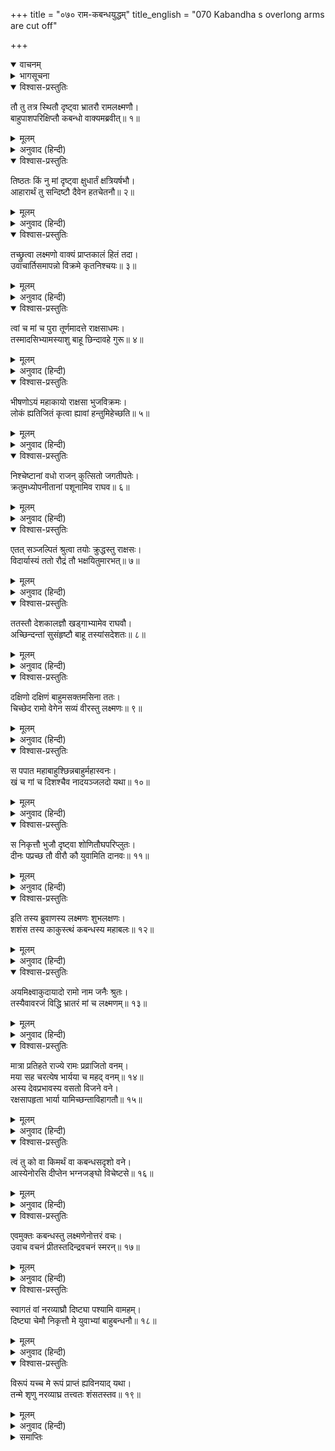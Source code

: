 +++
title = "०७० राम-कबन्धयुद्धम्"
title_english = "070 Kabandha s overlong arms are cut off"

+++
<details open><summary>वाचनम्</summary>
<div caption="श्रीराम-हरिसीताराममूर्ति-घनपाठिभ्यां वचनम्" class="audioEmbed" src="https://archive.org/download/Ramayana-recitation-Sriram-harisItArAmamUrti-Ghanapaati-v2/Kanda_3/Kanda_3_ARK-070-Kabandhena_Saha_Yudhdham.mp3"></div>
</details>

<details><summary>भागसूचना</summary>

70. श्रीराम और लक्ष्मणका परस्पर विचार करके कबन्धकी दोनों भुजाओंको काट डालना तथा कबन्धके द्वारा उनका स्वागत
</details>

<details open><summary>विश्वास-प्रस्तुतिः</summary>

तौ तु तत्र स्थितौ दृष्ट्वा भ्रातरौ रामलक्ष्मणौ।  
बाहुपाशपरिक्षिप्तौ कबन्धो वाक्यमब्रवीत्॥ १॥
</details>

<details><summary>मूलम्</summary>

तौ तु तत्र स्थितौ दृष्ट्वा भ्रातरौ रामलक्ष्मणौ।  
बाहुपाशपरिक्षिप्तौ कबन्धो वाक्यमब्रवीत्॥ १॥
</details>

<details><summary>अनुवाद (हिन्दी)</summary>

अपने बाहुपाशसे घिरकर वहाँ खड़े हुए उन दोनों भाई श्रीराम और लक्ष्मणकी ओर देखकर कबन्धने कहा—॥ १॥
</details>

<details open><summary>विश्वास-प्रस्तुतिः</summary>

तिष्ठतः किं नु मां दृष्ट्वा क्षुधार्तं क्षत्रियर्षभौ।  
आहारार्थं तु सन्दिष्टौ दैवेन हतचेतनौ॥ २॥
</details>

<details><summary>मूलम्</summary>

तिष्ठतः किं नु मां दृष्ट्वा क्षुधार्तं क्षत्रियर्षभौ।  
आहारार्थं तु सन्दिष्टौ दैवेन हतचेतनौ॥ २॥
</details>

<details><summary>अनुवाद (हिन्दी)</summary>

‘क्षत्रियशिरोमणि राजकुमारो! मुझे भूखसे पीड़ित देखकर भी खड़े क्यों हो? (मेरे मुँहमें चले आओ) क्योंकि दैवने मेरे भोजनके लिये ही तुम्हें यहाँ भेजा है। इसीलिये तुम दोनोंकी बुद्धि मारी गयी है’॥ २॥
</details>

<details open><summary>विश्वास-प्रस्तुतिः</summary>

तच्छ्रुत्वा लक्ष्मणो वाक्यं प्राप्तकालं हितं तदा।  
उवाचार्तिसमापन्नो विक्रमे कृतनिश्चयः॥ ३॥
</details>

<details><summary>मूलम्</summary>

तच्छ्रुत्वा लक्ष्मणो वाक्यं प्राप्तकालं हितं तदा।  
उवाचार्तिसमापन्नो विक्रमे कृतनिश्चयः॥ ३॥
</details>

<details><summary>अनुवाद (हिन्दी)</summary>

यह सुनकर पीड़ित हुए लक्ष्मणने उस समय पराक्रमका ही निश्चय करके यह समयोचित एवं हितकर बात कही—॥ ३॥
</details>

<details open><summary>विश्वास-प्रस्तुतिः</summary>

त्वां च मां च पुरा तूर्णमादत्ते राक्षसाधमः।  
तस्मादसिभ्यामस्याशु बाहू छिन्दावहे गुरू॥ ४॥
</details>

<details><summary>मूलम्</summary>

त्वां च मां च पुरा तूर्णमादत्ते राक्षसाधमः।  
तस्मादसिभ्यामस्याशु बाहू छिन्दावहे गुरू॥ ४॥
</details>

<details><summary>अनुवाद (हिन्दी)</summary>

‘भैया! यह नीच राक्षस मुझको और आपको तुरंत मुँहमें ले ले, इसके पहले ही हमलोग अपनी तलवारोंसे इसकी बड़ी-बड़ी बाँहें शीघ्र ही काट डालें॥ ४॥
</details>

<details open><summary>विश्वास-प्रस्तुतिः</summary>

भीषणोऽयं महाकायो राक्षसा भुजविक्रमः।  
लोकं ह्यतिजितं कृत्वा ह्यावां हन्तुमिहेच्छति॥ ५॥
</details>

<details><summary>मूलम्</summary>

भीषणोऽयं महाकायो राक्षसा भुजविक्रमः।  
लोकं ह्यतिजितं कृत्वा ह्यावां हन्तुमिहेच्छति॥ ५॥
</details>

<details><summary>अनुवाद (हिन्दी)</summary>

‘यह महाकाय राक्षस बड़ा भीषण है। इसकी भुजाओंमें ही इसका सारा बल और पराक्रम निहित है। यह समस्त संसारको सर्वथा पराजित-सा करके अब हमलोगोंको भी यहाँ मार डालना चाहता है॥ ५॥
</details>

<details open><summary>विश्वास-प्रस्तुतिः</summary>

निश्चेष्टानां वधो राजन् कुत्सितो जगतीपतेः।  
क्रतुमध्योपनीतानां पशूनामिव राघव॥ ६॥
</details>

<details><summary>मूलम्</summary>

निश्चेष्टानां वधो राजन् कुत्सितो जगतीपतेः।  
क्रतुमध्योपनीतानां पशूनामिव राघव॥ ६॥
</details>

<details><summary>अनुवाद (हिन्दी)</summary>

‘राजन्! रघुनन्दन! यज्ञमें लाये गये पशुओंके समान निश्चेष्ट प्राणियोंका वध राजाके लिये निन्दित बताया गया है (इसलिये हमें इसके प्राण नहीं लेने चाहिये, केवल भुजाओंका ही उच्छेद कर देना चाहिये)’॥ ६॥
</details>

<details open><summary>विश्वास-प्रस्तुतिः</summary>

एतत् सञ्जल्पितं श्रुत्वा तयोः क्रुद्धस्तु राक्षसः।  
विदार्यास्यं ततो रौद्रं तौ भक्षयितुमारभत्॥ ७॥
</details>

<details><summary>मूलम्</summary>

एतत् सञ्जल्पितं श्रुत्वा तयोः क्रुद्धस्तु राक्षसः।  
विदार्यास्यं ततो रौद्रं तौ भक्षयितुमारभत्॥ ७॥
</details>

<details><summary>अनुवाद (हिन्दी)</summary>

उन दोनोंकी यह बातचीत सुनकर उस राक्षसको बड़ा क्रोध हुआ और वह अपना भयंकर मुख फैलाकर उन्हें खा जानेको उद्यत हो गया॥ ७॥
</details>

<details open><summary>विश्वास-प्रस्तुतिः</summary>

ततस्तौ देशकालज्ञौ खड्गाभ्यामेव राघवौ।  
अच्छिन्दन्तां सुसंहृष्टौ बाहू तस्यांसदेशतः॥ ८॥
</details>

<details><summary>मूलम्</summary>

ततस्तौ देशकालज्ञौ खड्गाभ्यामेव राघवौ।  
अच्छिन्दन्तां सुसंहृष्टौ बाहू तस्यांसदेशतः॥ ८॥
</details>

<details><summary>अनुवाद (हिन्दी)</summary>

इतनेमें ही देश-काल (अवसर) का ज्ञान रखनेवाले उन दोनों रघुवंशी राजकुमारोंने अत्यन्त हर्षमें भरकर तलवारोंसे ही उसकी दोनों भुजाएँ कंधोंसे काट गिरायीं॥ ८॥
</details>

<details open><summary>विश्वास-प्रस्तुतिः</summary>

दक्षिणो दक्षिणं बाहुमसक्तमसिना ततः।  
चिच्छेद रामो वेगेन सव्यं वीरस्तु लक्ष्मणः॥ ९॥
</details>

<details><summary>मूलम्</summary>

दक्षिणो दक्षिणं बाहुमसक्तमसिना ततः।  
चिच्छेद रामो वेगेन सव्यं वीरस्तु लक्ष्मणः॥ ९॥
</details>

<details><summary>अनुवाद (हिन्दी)</summary>

भगवान् श्रीराम उसके दाहिने भागमें खड़े थे। उन्होंने अपनी तलवारसे उसकी दाहिनी बाँह बिना किसी रुकावटके वेगपूर्वक काट डाली तथा वाम भागमें खड़े वीर लक्ष्मणने उसकी बायीं भुजाको तलवारसे उड़ा दिया॥ ९॥
</details>

<details open><summary>विश्वास-प्रस्तुतिः</summary>

स पपात महाबाहुश्छिन्नबाहुर्महास्वनः।  
खं च गां च दिशश्चैव नादयञ्जलदो यथा॥ १०॥
</details>

<details><summary>मूलम्</summary>

स पपात महाबाहुश्छिन्नबाहुर्महास्वनः।  
खं च गां च दिशश्चैव नादयञ्जलदो यथा॥ १०॥
</details>

<details><summary>अनुवाद (हिन्दी)</summary>

भुजाएँ कट जानेपर वह महाबाहु राक्षस मेघके समान गम्भीर गर्जना करके पृथ्वी, आकाश तथा दिशाओंको गुँजाता हुआ धरतीपर गिर पड़ा॥ १०॥
</details>

<details open><summary>विश्वास-प्रस्तुतिः</summary>

स निकृत्तौ भुजौ दृष्ट्वा शोणितौघपरिप्लुतः।  
दीनः पप्रच्छ तौ वीरौ कौ युवामिति दानवः॥ ११॥
</details>

<details><summary>मूलम्</summary>

स निकृत्तौ भुजौ दृष्ट्वा शोणितौघपरिप्लुतः।  
दीनः पप्रच्छ तौ वीरौ कौ युवामिति दानवः॥ ११॥
</details>

<details><summary>अनुवाद (हिन्दी)</summary>

अपनी भुजाओंको कटी हुई देख खूनसे लथपथ हुए उस दानवने दीन वाणीमें पूछा—‘वीरो! तुम दोनों कौन हो?’॥ ११॥
</details>

<details open><summary>विश्वास-प्रस्तुतिः</summary>

इति तस्य ब्रुवाणस्य लक्ष्मणः शुभलक्षणः।  
शशंस तस्य काकुस्त्थं कबन्धस्य महाबलः॥ १२॥
</details>

<details><summary>मूलम्</summary>

इति तस्य ब्रुवाणस्य लक्ष्मणः शुभलक्षणः।  
शशंस तस्य काकुस्त्थं कबन्धस्य महाबलः॥ १२॥
</details>

<details><summary>अनुवाद (हिन्दी)</summary>

कबन्धके इस प्रकार पूछनेपर शुभ लक्षणोंवाले महाबली लक्ष्मणने उसे श्रीरामचन्द्रजीका परिचय देना आरम्भ किया—॥ १२॥
</details>

<details open><summary>विश्वास-प्रस्तुतिः</summary>

अयमिक्ष्वाकुदायादो रामो नाम जनैः श्रुतः।  
तस्यैवावरजं विद्धि भ्रातरं मां च लक्ष्मणम्॥ १३॥
</details>

<details><summary>मूलम्</summary>

अयमिक्ष्वाकुदायादो रामो नाम जनैः श्रुतः।  
तस्यैवावरजं विद्धि भ्रातरं मां च लक्ष्मणम्॥ १३॥
</details>

<details><summary>अनुवाद (हिन्दी)</summary>

‘ये इक्ष्वाकुवंशी महाराज दशरथके पुत्र हैं और लोगोंमें श्रीराम नामसे विख्यात हैं। मुझे इन्हींका छोटा भाई समझो। मेरा नाम लक्ष्मण है॥ १३॥
</details>

<details open><summary>विश्वास-प्रस्तुतिः</summary>

मात्रा प्रतिहते राज्ये रामः प्रव्राजितो वनम्।  
मया सह चरत्येष भार्यया च महद् वनम्॥ १४॥  
अस्य देवप्रभावस्य वसतो विजने वने।  
रक्षसापहृता भार्या यामिच्छन्ताविहागतौ॥ १५॥
</details>

<details><summary>मूलम्</summary>

मात्रा प्रतिहते राज्ये रामः प्रव्राजितो वनम्।  
मया सह चरत्येष भार्यया च महद् वनम्॥ १४॥  
अस्य देवप्रभावस्य वसतो विजने वने।  
रक्षसापहृता भार्या यामिच्छन्ताविहागतौ॥ १५॥
</details>

<details><summary>अनुवाद (हिन्दी)</summary>

‘माता कैकेयीके द्वारा जब इनका राज्याभिषेक रोक दिया गया, तब ये पिताकी आज्ञासे वनमें चले आये और मेरे तथा अपनी पत्नीके साथ इस विशाल वनमें विचरण करने लगे। इस निर्जन वनमें रहते हुए इन देवतुल्य प्रभावशाली श्रीरघुनाथजीकी पत्नीको किसी राक्षसने हर लिया है। उन्हींका पता लगानेकी इच्छासे हमलोग यहाँ आये हैं॥ १४-१५॥
</details>

<details open><summary>विश्वास-प्रस्तुतिः</summary>

त्वं तु को वा किमर्थं वा कबन्धसदृशो वने।  
आस्येनोरसि दीप्तेन भग्नजङ्घो विचेष्टसे॥ १६॥
</details>

<details><summary>मूलम्</summary>

त्वं तु को वा किमर्थं वा कबन्धसदृशो वने।  
आस्येनोरसि दीप्तेन भग्नजङ्घो विचेष्टसे॥ १६॥
</details>

<details><summary>अनुवाद (हिन्दी)</summary>

‘तुम कौन हो? और कबन्धके समान रूप धारण करके क्यों इस वनमें पड़े हो? छातीके नीचे चमकता हुआ मुँह और टूटी हुई जंघा (पिण्डली) लिये तुम किस कारण इधर-उधर लुढ़कते फिरते हो?’॥ १६॥
</details>

<details open><summary>विश्वास-प्रस्तुतिः</summary>

एवमुक्तः कबन्धस्तु लक्ष्मणेनोत्तरं वचः।  
उवाच वचनं प्रीतस्तदिन्द्रवचनं स्मरन्॥ १७॥
</details>

<details><summary>मूलम्</summary>

एवमुक्तः कबन्धस्तु लक्ष्मणेनोत्तरं वचः।  
उवाच वचनं प्रीतस्तदिन्द्रवचनं स्मरन्॥ १७॥
</details>

<details><summary>अनुवाद (हिन्दी)</summary>

लक्ष्मणके ऐसा कहनेपर कबन्धको इन्द्रकी कही हुई बातका स्मरण हो आया। अतः उसने बड़ी प्रसन्नताके साथ लक्ष्मणको उनकी बातका उत्तर दिया—॥ १७॥
</details>

<details open><summary>विश्वास-प्रस्तुतिः</summary>

स्वागतं वां नरव्याघ्रौ दिष्ट्या पश्यामि वामहम्।  
दिष्ट्या चेमौ निकृत्तौ मे युवाभ्यां बाहुबन्धनौ॥ १८॥
</details>

<details><summary>मूलम्</summary>

स्वागतं वां नरव्याघ्रौ दिष्ट्या पश्यामि वामहम्।  
दिष्ट्या चेमौ निकृत्तौ मे युवाभ्यां बाहुबन्धनौ॥ १८॥
</details>

<details><summary>अनुवाद (हिन्दी)</summary>

‘पुरुषसिंह वीरो! आप दोनोंका स्वागत है। बड़े भाग्यसे मुझे आपलोगोंका दर्शन मिला है। ये मेरी दोनों भुजाएँ मेरे लिये भारी बन्धन थीं। सौभाग्यकी बात है कि आपलोगोंने इन्हें काट डाला॥ १८॥
</details>

<details open><summary>विश्वास-प्रस्तुतिः</summary>

विरूपं यच्च मे रूपं प्राप्तं ह्यविनयाद् यथा।  
तन्मे शृणु नरव्याघ्र तत्त्वतः शंसतस्तव॥ १९॥
</details>

<details><summary>मूलम्</summary>

विरूपं यच्च मे रूपं प्राप्तं ह्यविनयाद् यथा।  
तन्मे शृणु नरव्याघ्र तत्त्वतः शंसतस्तव॥ १९॥
</details>

<details><summary>अनुवाद (हिन्दी)</summary>

‘नरश्रेष्ठ श्रीराम! मुझे जो ऐसा कुरूप रूप प्राप्त हुआ है, यह मेरी ही उद्दण्डताका फल है। यह सब कैसे हुआ, वह प्रसङ्ग आपको मैं ठीक-ठीक बता रहा हूँ। आप मुझसे सुनें’॥ १९॥
</details>

<details><summary>समाप्तिः</summary>

इत्यार्षे श्रीमद्रामायणे वाल्मीकीये आदिकाव्येऽरण्यकाण्डे सप्ततितमः सर्गः॥ ७०॥  
इस प्रकार श्रीवाल्मीकिनिर्मित आर्षरामायण आदिकाव्यके अरण्यकाण्डमें सत्तरवाँ सर्ग पूरा हुआ॥ ७०॥
</details>


